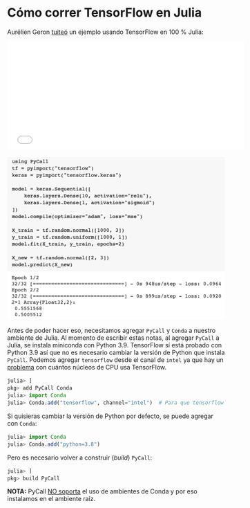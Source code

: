 # Cómo correr TensorFlow en Julia

Aurélien Geron [tuiteó](https://twitter.com/aureliengeron/status/1277751121440698368/photo/1) un ejemplo usando TensorFlow en 100 % Julia:

<iframe border=0 frameborder=0 height=250 width=550
 src="https%3A%2F%2Ftwitter.com%2Faureliengeron%2Fstatus%2F1277751121440698368"></iframe>

![example](../imgs/aurelien.png)

Antes de poder hacer eso, necesitamos agregar `PyCall` y `Conda` a nuestro ambiente de Julia. Al momento de escribir estas notas, al agregar `PyCall` a Julia, se instala miniconda con Python 3.9. TensorFlow sí está probado con Python 3.9 así que no es necesario cambiar la versión de Python que instala `PyCall`. Podemos agregar `tensorflow` desde el canal de `intel` ya que hay un [problema](https://github.com/tensorflow/tensorflow/issues/24172?s=08) con cuántos núcleos de CPU usa TensorFlow.

```julia
julia> ]
pkg> add PyCall Conda
julia> import Conda
julia> Conda.add("tensorflow", channel="intel")  # Para que tensorflow utilice todos los CPU
```

Si quisieras cambiar la versión de Python por defecto, se puede agregar con `Conda`:

```julia
julia> import Conda
julia> Conda.add("python=3.8")
```
Pero es necesario volver a construir (_build_) `PyCall`:

```julia
julia> ]
pkg> build PyCall
```

**NOTA:** PyCall [NO soporta](https://github.com/JuliaPy/Conda.jl) el uso de ambientes de Conda y por eso instalamos en el ambiente raíz.

